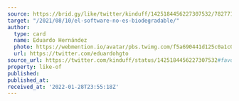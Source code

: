```yaml
---
source: https://brid.gy/like/twitter/kinduff/1425184456227307532/782771502634590209
target: "/2021/08/10/el-software-no-es-biodegradable/"
author:
  type: card
  name: Eduardo Hernández
  photo: https://webmention.io/avatar/pbs.twimg.com/f5a690441d125c0a1c0e49fb01e1c3b2ecc7ababb0ff4bfeb55eb98f34fcb690.jpg
  url: https://twitter.com/eduardohgto
source_url: https://twitter.com/kinduff/status/1425184456227307532#favorited-by-782771502634590209
property: like-of
published: 
published_at: 
received_at: '2022-01-28T23:55:18Z'
---
```


